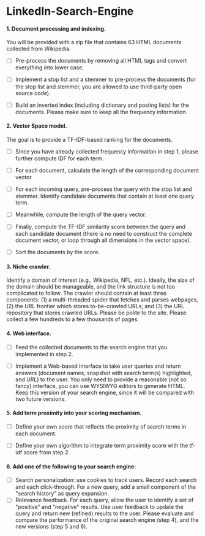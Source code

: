 # LinkedIn-Search-Engine

#### 1. Document processing and indexing. 

You will be provided with a zip file that contains 63 HTML documents collected from Wikipedia.

- [ ] Pre-process the documents by removing all HTML tags and convert everything into lower case.

- [ ] Implement a stop list and a stemmer to pre-process the documents (for the stop list and stemmer, you are allowed to use third-party open source code).

- [ ] Build an inverted index (including dictionary and posting lists) for the documents. Please make sure to keep all the frequency information.

#### 2. Vector Space model. 

The goal is to provide a TF-IDF-based ranking for the documents.

- [ ] Since you have already collected frequency information in step 1, please further compute IDF for each term.

- [ ] For each document, calculate the length of the corresponding document vector.

- [ ] For each incoming query, pre-process the query with the stop list and stemmer. Identify candidate documents that contain at least one query term.

- [ ] Meanwhile, compute the length of the query vector.

- [ ] Finally, compute the TF-IDF similarity score between the query and each candidate document (there is no need to construct the complete document vector, or loop through all dimensions in the vector space).

- [ ] Sort the documents by the score.

#### 3. Niche crawler. 

Identify a domain of interest (e.g., Wikipedia, NFL, etc.). Ideally, the size of the domain should be manageable, and the link structure is not too complicated to follow. The crawler should contain at least three components: (1) a multi-threaded spider that fetches and parses webpages, (2) the URL frontier which stores to-be-crawled URLs; and (3) the URL repository that stores crawled URLs. Please be polite to the site. Please collect a few hundreds to a few thousands of pages.

#### 4. Web interface.
- [ ] Feed the collected documents to the search engine that you implemented in step 2.

- [ ] Implement a Web-based interface to take user queries and return answers (document names, snapshot with search term(s) highlighted, and URL) to the user. You only need to provide a reasonable (not so fancy) interface, you can use WYSIWYG editors to generate HTML. Keep this version of your search engine, since it will be compared with two future versions.

#### 5. Add term proximity into your scoring mechanism.

- [ ] Define your own score that reflects the proximity of search terms in each document.

- [ ] Define your own algorithm to integrate term proximity score with the tf-idf score from step 2.

#### 6. Add one of the following to your search engine:

- [ ] Search personalization: use cookies to track users. Record each search and each click-through. For a new query, add a small component of the "search history" as query expansion.
- [ ] Relevance feedback. For each query, allow the user to identify a set of "positive" and "negative" results. Use user feedback to update the query and return new (refined) results to the user.
Please evaluate and compare the performance of the original search engine (step 4), and the new versions (step 5 and 6).
